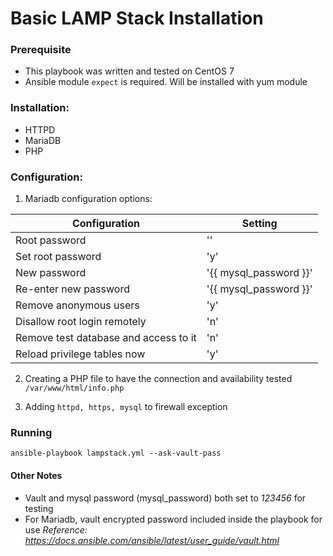 # Basic LAMP Stack Installation

### Prerequisite
 - This playbook was written and tested on CentOS 7
 - Ansible module `expect` is required. Will be installed with yum module


### Installation:
 - HTTPD
 - MariaDB
 - PHP


### Configuration:
1. Mariadb configuration options:

  | Configuration  | Setting |
  | -------------- | ------- |
  | Root password | '' |
  | Set root password | 'y' |
  | New password | '{{ mysql_password }}' |
  | Re-enter new password | '{{ mysql_password }}' |
  | Remove anonymous users | 'y' |
  | Disallow root login remotely  | 'n' |
  | Remove test database and access to it | 'n' |
  | Reload privilege tables now | 'y' |

2. Creating a PHP file to have the connection and availability tested
`/var/www/html/info.php`

3. Adding `httpd, https, mysql` to firewall exception


### Running
`ansible-playbook lampstack.yml --ask-vault-pass`


#### Other Notes
- Vault and mysql password (mysql_password) both set to *123456* for testing
- For Mariadb, vault encrypted password included inside the playbook for use 
*Reference:
https://docs.ansible.com/ansible/latest/user_guide/vault.html*




